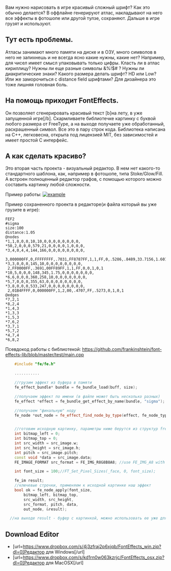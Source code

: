 Вам нужно нарисовать в игре красивый сложный шрифт? Как это обычно делается?
В оффлайне генерируют атлас, накладывают на него все эффекты в фотошопе или другой тулзе, сохраняют. Дальше в игре грузят и используют.

## Тут есть проблемы. 
Атласы занимают много памяти на диске и в ОЗУ, много символов в него не запихнешь и не всегда ясно какие нужны, какие нет? Например, для чисел имеет смысл упаковывать только цифры. Класть ли в атлас кириллицу? Нужны ли еще разные символы &%!$# ? Нужны ли диакритические знаки?
Какого размера делать шрифт? HD или Low? Или же заморочиться с distance field шрифтами?
Для дизайнера это тоже лишняя головная боль.

## На помощь приходит FontEffects. 
Он позволяет сгенерировать красивый текст [b]на лету, в уже запущенной игре[/b]. Скармливаете библиотечке картинку с буквой любого размера от FreeType, а на выходе получаете уже обработанный, раскрашенный символ. Все это в пару строк кода. 
Библиотека написана на С++, легковесна, открыта под лицензией MIT, без зависимостей и имеет простой С интерфейс.

## А как сделать красиво?
Это вторая часть проекта - визуальный редактор. В нем нет какого-то стандартного шаблона, как, например в фотошопе, типа Stoke/Glow/Fill.  А встроен полноценный редактор графов, с помощью которого можно составить картинку любой сложности.

Пример работы:
[![example](https://img.youtube.com/vi/srbNzlthj5k/0.jpg)](https://www.youtube.com/watch?v=srbNzlthj5k)

Пример сохраненного проекта в редакторе(и файла который вы уже грузите в игре):
```
FEF2
#sigma
size:100
distance:1.05
@nodes
*1,1,0,0,0,10,10,0,0,0,0,0,0,0,0,
*50,2,0,0,0,579,21,0,0,0,0,1,0,0,0,
*3,4,0,4,4,144,166,0,0,0,0,0,0,0,0,
 3,000000FF,0,FFFFFFFF,.7031,FF8787FF,1,1,FF,0,.5286,.8489,33.7156,1.6017
*3,3,0,0,0,145,10,0,0,0,0,0,0,0,0,
 2,FF0000FF,.3691,00FF89FF,1,1,FF,0,0,1,0,1
*10,5,0,0,0,148,345,1.75,0,0,0,0,0,0,0,
*6,6,0,0,0,360,258,10,0,0,0,0,0,0,0,
*5,7,0,0,0,355,63,0,0,0,0,0,0,0,0,
*3,8,0,0,0,533,247,0,0,0,0,0,0,0,0,
 2,01B4FFFF,0,000000FF,1,2,00,.4707,FF,.5273,0,1,0,1
@edges
*7,2,1
*8,2,4
*1,4,3
*1,3,3
*1,5,3
*7,6,2
*3,7,1
*5,7,2
*4,7,4
*6,8,2
```

Псевдокод работы с библиотекой:
https://github.com/frankinshtein/font-effects-lib/blob/master/test/main.cpp
```cpp
    #include "fe/fe.h"

    ...........    

    //грузим эффект из буфера в памяти
    fe_effect_bundle* bundle = fe_bundle_load(buff, size);

    //получаем эффект по имени (в файле может быть несколько разных)
    fe_effect *effect = fe_bundle_get_effect_by_name(bundle, "sigma");    

    //получаем "финальную" ноду
    fe_node *out_node = fe_effect_find_node_by_type(effect, fe_node_type_out);


    //готовим исходную картинку, параметры ниже берутся из структур freetype
    int bitmap_left = 0;
    int bitmap_top = 0;
    int src_width = src_image.w;
    int src_height = src_image.h;
    int pitch = src_image.pitch;
    const void *data = src_image.data;
    FE_IMAGE_FORMAT src_format = FE_IMG_R8G8B8A8; //use FE_IMG_A8 with freetype

    int font_size = 100;//FT_Set_Pixel_Sizes(_face, 0, font_size);

    fe_im result;
    //ключевые строчки, применяем к исходной картинке наш эффект
    bool ok = fe_node_apply(font_size,
        bitmap_left, bitmap_top,
        src_width, src_height, 
        src_format, pitch, data,
        out_node, &result);

  //на выходе result - буфер с картинкой, можно использовать ее уже для своих нужд и вывода текста
```

## Download Editor
- [url=https://www.dropbox.com/s/4j3zfraj2p6xjqb/FontEffects_win.zip?dl=0]Редактор для Windows[/url]
- [url=https://www.dropbox.com/s/kd1rn0w063kzrjc/FontEffects_osx.zip?dl=0]Редактор для MacOSX[/url]